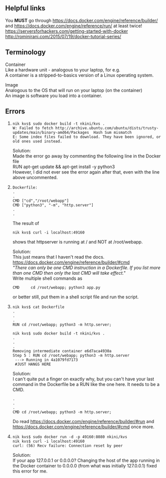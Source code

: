 ## Helpful links
You **MUST** go through 
https://docs.docker.com/engine/reference/builder/ and https://docs.docker.com/engine/reference/run/ at least twice!  
https://serversforhackers.com/getting-started-with-docker   
http://rominirani.com/2015/07/19/docker-tutorial-series/  


## Terminology

Container  
Like a hardware unit - analogous to your laptop, for e.g.  
A container is a stripped-to-basics version of a Linux operating system. 

Image  
Analogous to the OS that will run on your laptop (on the container)  
An image is software you load into a container.  


## Errors
1.  
    ```shell
    nik kvs$ sudo docker build -t nkini/kvs .
    W: Failed to fetch http://archive.ubuntu.com/ubuntu/dists/trusty-updates/main/binary-amd64/Packages  Hash Sum mismatch
    E: Some index files failed to download. They have been ignored, or old ones used instead.
    ```

    Solution:  
    Made the error go away by commenting the following line in the Docker file  
    RUN         apt-get update && apt-get install -y python3  
    However, I did not ever see the error again after that, even with the line above uncommented.  

2.  
    ```shell
    Dockerfile:    
    .  
    .  
    CMD ["cd","/root/webapp"]  
    CMD ["python3", "-m", "http.server"]  
    .  
    .  
    ```
    The result of 
    ```shell
    nik kvs$ curl -i localhost:49160
    ```
    shows that httpserver is running at / and NOT at /root/webapp.  

    Solution:  
    This just means that I haven't read the docs. https://docs.docker.com/engine/reference/builder/#cmd    
    *"There can only be one CMD instruction in a Dockerfile. If you list more than one CMD then only the last CMD will take effect."*  
    Write multiple shell commands as 
    ```shell
    CMD     cd /root/webapp; python3 app.py
    ```
    or better still, put them in a shell script file and run the script.

3. 
    ```shell
    nik kvs$ cat Dockerfile 
    .
    .
    .
    RUN cd /root/webapp; python3 -m http.server;

    nik kvs$ sudo docker build -t nkini/kvs .
    .
    .
    .
    Removing intermediate container e6d7aca4930a
    Step 5 : RUN cd /root/webapp; python3 -m http.server
     ---> Running in 4a1079fd7173
     #JUST HANGS HERE
    ```
    Solution:  
    I can't quite put a finger on exactly why, but you can't have your last command in the Dockerfile be a RUN like the one here. It needs to be a CMD.
    ```shell
    .
    .
    .
    CMD cd /root/webapp; python3 -m http.server;
    ```
    Do read https://docs.docker.com/engine/reference/builder/#run and https://docs.docker.com/engine/reference/builder/#cmd once more.

4. 
    ```shell
    nik kvs$ sudo docker run -d -p 49160:8080 nkini/kvs
    nik kvs$ curl -i localhost:49160
    curl: (56) Recv failure: Connection reset by peer
    ```
    Solution:  
    If your app 127.0.0.1 or 0.0.0.0? Changing the host of the app running in the Docker container to 0.0.0.0 (from what was initially 127.0.0.1) fixed this error for me.
